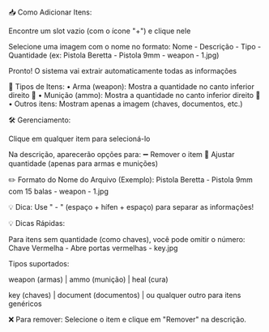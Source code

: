 📥 Como Adicionar Itens:

Encontre um slot vazio (com o ícone "+") e clique nele

Selecione uma imagem com o nome no formato:
Nome - Descrição - Tipo - Quantidade (ex: Pistola Beretta - Pistola 9mm - weapon - 1.jpg)

Pronto! O sistema vai extrair automaticamente todas as informações

🎯 Tipos de Itens:
• Arma (weapon): Mostra a quantidade no canto inferior direito 🔫
• Munição (ammo): Mostra a quantidade no canto inferior direito 🔢
• Outros itens: Mostram apenas a imagem (chaves, documentos, etc.)

🛠️ Gerenciamento:

Clique em qualquer item para selecioná-lo

Na descrição, aparecerão opções para:
➖ Remover o item
🔢 Ajustar quantidade (apenas para armas e munições)

✏️ Formato do Nome do Arquivo (Exemplo):
Pistola Beretta - Pistola 9mm com 15 balas - weapon - 1.jpg

💡 Dica: Use " - " (espaço + hífen + espaço) para separar as informações!

💡 Dicas Rápidas:

Para itens sem quantidade (como chaves), você pode omitir o número:
Chave Vermelha - Abre portas vermelhas - key.jpg

Tipos suportados:

weapon (armas) | ammo (munição) | heal (cura)

key (chaves) | document (documentos) | ou qualquer outro para itens genéricos

❌ Para remover: Selecione o item e clique em "Remover" na descrição.
